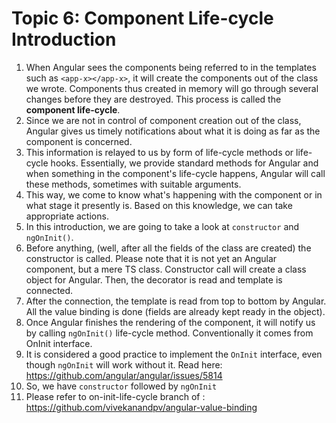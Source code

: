 # Topic 6: Component Life-cycle Introduction

1. When Angular sees the components being referred to in the templates such as `<app-x></app-x>`, it will create the components out of the class we wrote. Components thus created in memory will go through several changes before they are destroyed. This process is called the **component life-cycle**.
2. Since we are not in control of component creation out of the class, Angular gives us timely notifications about what it is doing as far as the component is concerned.
3. This information is relayed to us by form of life-cycle methods or life-cycle hooks. Essentially, we provide standard methods for Angular and when something in the component's life-cycle happens, Angular will call these methods, sometimes with suitable arguments.
4. This way, we come to know what's happening with the component or in what stage it presently is. Based on this knowledge, we can take appropriate actions.
5. In this introduction, we are going to take a look at `constructor` and `ngOnInit()`.
6. Before anything, (well, after all the fields of the class are created) the constructor is called. Please note that it is not yet an Angular component, but a mere TS class. Constructor call will create a class object for Angular. Then, the decorator is read and template is connected.
7. After the connection, the template is read from top to bottom by Angular. All the value binding is done (fields are already kept ready in the object).
8. Once Angular finishes the rendering of the component, it will notify us by calling `ngOnInit()` life-cycle method. Conventionally it comes from OnInit interface.
9. It is considered a good practice to implement the `OnInit` interface, even though `ngOnInit` will work without it. Read here: <https://github.com/angular/angular/issues/5814>
10. So, we have `constructor` followed by `ngOnInit`
11. Please refer to on-init-life-cycle branch of : <https://github.com/vivekanandpv/angular-value-binding>
